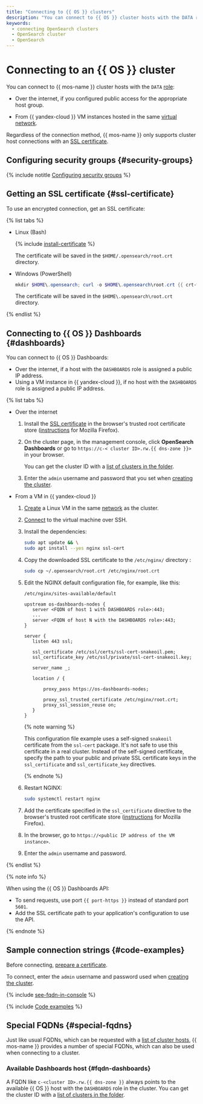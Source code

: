 ```yaml
---
title: "Connecting to {{ OS }} clusters"
description: "You can connect to {{ OS }} cluster hosts with the DATA role from the internet if you set up public access to the desired host and from {{ yandex-cloud }} VMs located in the same virtual network."
keywords:
  - connecting OpenSearch clusters
  - OpenSearch cluster
  - OpenSearch
---
```


# Connecting to an {{ OS }} cluster

You can connect to {{ mos-name }} cluster hosts with the `DATA` [role](../concepts/host-roles.md#data):

* Over the internet, if you configured public access for the appropriate host group.


* From {{ yandex-cloud }} VM instances hosted in the same [virtual network](../../vpc/concepts/network.md).


Regardless of the connection method, {{ mos-name }} only supports cluster host connections with an [SSL certificate](#ssl-certificate).


## Configuring security groups {#security-groups}

{% include notitle [Configuring security groups](../../_includes/mdb/mos/configuring-security-groups.md) %}


## Getting an SSL certificate {#ssl-certificate}

To use an encrypted connection, get an SSL certificate:

{% list tabs %}

- Linux (Bash)

   {% include [install-certificate](../../_includes/mdb/mos/install-certificate.md) %}

   The certificate will be saved in the `$HOME/.opensearch/root.crt` directory.

- Windows (PowerShell)

   ```powershell
   mkdir $HOME\.opensearch; curl -o $HOME\.opensearch\root.crt {{ crt-web-path }}
   ```

   The certificate will be saved in the `$HOME\.opensearch\root.crt` directory.

{% endlist %}

## Connecting to {{ OS }} Dashboards {#dashboards}


You can connect to {{ OS }} Dashboards:

* Over the internet, if a host with the `DASHBOARDS` role is assigned a public IP address.
* Using a VM instance in {{ yandex-cloud }}, if no host with the `DASHBOARDS` role is assigned a public IP address.

{% list tabs %}

- Over the internet

   1. Install the [SSL certificate](#ssl-certificate) in the browser's trusted root certificate store ([instructions](https://wiki.mozilla.org/PSM:Changing_Trust_Settings#Trusting_an_Additional_Root_Certificate) for Mozilla Firefox).
   1. On the cluster page, in the management console, click **OpenSearch Dashboards** or go to `https://c-< cluster ID>.rw.{{ dns-zone }}>` in your browser.

      You can get the cluster ID with a [list of clusters in the folder](./cluster-list.md#list-clusters).

   1. Enter the `admin` username and password that you set when [creating the cluster](cluster-create.md).

- From a VM in {{ yandex-cloud }}

   1. [Create](../../compute/quickstart/quick-create-linux.md) a Linux VM in the same [network](../../vpc/concepts/network.md) as the cluster.
   1. [Connect](../../compute/operations/vm-connect/ssh.md) to the virtual machine over SSH.
   1. Install the dependencies:

      ```bash
      sudo apt update && \
      sudo apt install --yes nginx ssl-cert
      ```

   1. Copy the downloaded SSL certificate to the `/etc/nginx/` directory :

      ```bash
      sudo cp ~/.opensearch/root.crt /etc/nginx/root.crt
      ```

   1. Edit the NGINX default configuration file, for example, like this:

      `/etc/nginx/sites-available/default`

      ```nginx
      upstream os-dashboards-nodes {
         server <FQDN of host 1 with DASHBOARDS role>:443;
         ...
         server <FQDN of host N with the DASHBOARDS role>:443;
      }

      server {
         listen 443 ssl;

         ssl_certificate /etc/ssl/certs/ssl-cert-snakeoil.pem;
         ssl_certificate_key /etc/ssl/private/ssl-cert-snakeoil.key;

         server_name _;

         location / {

             proxy_pass https://os-dashboards-nodes;

             proxy_ssl_trusted_certificate /etc/nginx/root.crt;
             proxy_ssl_session_reuse on;
         }
      }
      ```

      {% note warning %}

      This configuration file example uses a self-signed `snakeoil` certificate from the `ssl-cert` package. It's not safe to use this certificate in a real cluster. Instead of the self-signed certificate, specify the path to your public and private SSL certificate keys in the `ssl_certificate` and `ssl_certificate_key` directives.

      {% endnote %}

   1. Restart NGINX:

      ```bash
      sudo systemctl restart nginx
      ```

   1. Add the certificate specified in the `ssl_certificate` directive to the browser's trusted root certificate store ([instructions](https://wiki.mozilla.org/PSM:Changing_Trust_Settings#Trusting_an_Additional_Root_Certificate) for Mozilla Firefox).

   1. In the browser, go to `https://<public IP address of the VM instance>`.

   1. Enter the `admin` username and password.

{% endlist %}


{% note info %}

When using the {{ OS }} Dashboards API:

* To send requests, use port `{{ port-https }}` instead of standard port `5601`.
* Add the SSL certificate path to your application's configuration to use the API.

{% endnote %}

## Sample connection strings {#code-examples}

Before connecting, [prepare a certificate](#ssl-cetificate).

To connect, enter the `admin` username and password used when [creating the cluster](cluster-create.md#create-cluster).

{% include [see-fqdn-in-console](../../_includes/mdb/see-fqdn-in-console.md) %}

{% include [Code examples](../../_includes/mdb/mos/code-examples.md) %}

## Special FQDNs {#special-fqdns}

Just like usual FQDNs, which can be requested with a [list of cluster hosts](host-groups.md#list-hosts), {{ mos-name }} provides a number of special FQDNs, which can also be used when connecting to a cluster.

### Available Dashboards host {#fqdn-dashboards}

A FQDN like `c-<cluster ID>.rw.{{ dns-zone }}` always points to the available {{ OS }} host with the `DASHBOARDS` role in the cluster. You can get the cluster ID with a [list of clusters in the folder](./cluster-list.md#list-clusters).
